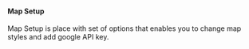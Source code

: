 #### Map Setup

Map Setup is place with set of options that enables you to change map styles and add google API key.



